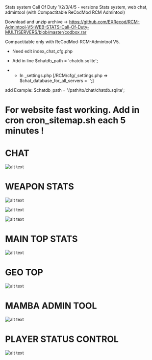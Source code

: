 Stats system Call Of Duty 1/2/3/4/5 - versions
Stats system, web chat, admintool (with Compactitable ReCodMod RCM Admintool)

Download and unzip archive -> https://github.com/EXRecod/RCM-Admintool-V5-WEB-STATS-Call-Of-Duty-MULTISERVERS/blob/master/codbox.rar

Compactitable only with ReCodMod-RCM-Admintool V5. 

- Need edit index_chat_cfg.php

- Add in line $chatdb_path = 'chatdb.sqlite';

- - In _settings.php [/RCM/cfg/_settings.php => $chat_database_for_all_servers = '';] 

add Example: $chatdb_path = '/path/to/chat/chatdb.sqlite';


#  For website fast working. Add in cron  cron_sitemap.sh  each 5 minutes !


# CHAT
![alt text](https://github.com/EXRecod/ReCodMod--RCM-v.5--WEB-CHAT-Call-Of-Duty-MULTISERVERS/blob/master/img/chattt.jpg)

# WEAPON STATS
![alt text](https://github.com/EXRecod/ReCodMod--RCM-v.5--WEB-CHAT-Call-Of-Duty-MULTISERVERS/blob/master/img/1r.jpg)

![alt text](https://github.com/EXRecod/ReCodMod--RCM-v.5--WEB-CHAT-Call-Of-Duty-MULTISERVERS/blob/master/img/min1.png)

![alt text](https://github.com/EXRecod/ReCodMod--RCM-v.5--WEB-CHAT-Call-Of-Duty-MULTISERVERS/blob/master/img/min2.png)

# MAIN TOP STATS
![alt text](https://github.com/EXRecod/ReCodMod--RCM-v.5--WEB-CHAT-Call-Of-Duty-MULTISERVERS/blob/master/upload/2r.jpg)

# GEO TOP
![alt text](https://github.com/EXRecod/ReCodMod--RCM-v.5--WEB-CHAT-Call-Of-Duty-MULTISERVERS/blob/master/upload/3r.jpg)

# MAMBA ADMIN TOOL
![alt text](https://github.com/EXRecod/ReCodMod--RCM-v.5--WEB-CHAT-Call-Of-Duty-MULTISERVERS/blob/master/upload/4r.jpg)

# PLAYER STATUS CONTROL
![alt text](https://github.com/EXRecod/ReCodMod--RCM-v.5--WEB-CHAT-Call-Of-Duty-MULTISERVERS/blob/master/upload/5r.jpg)
